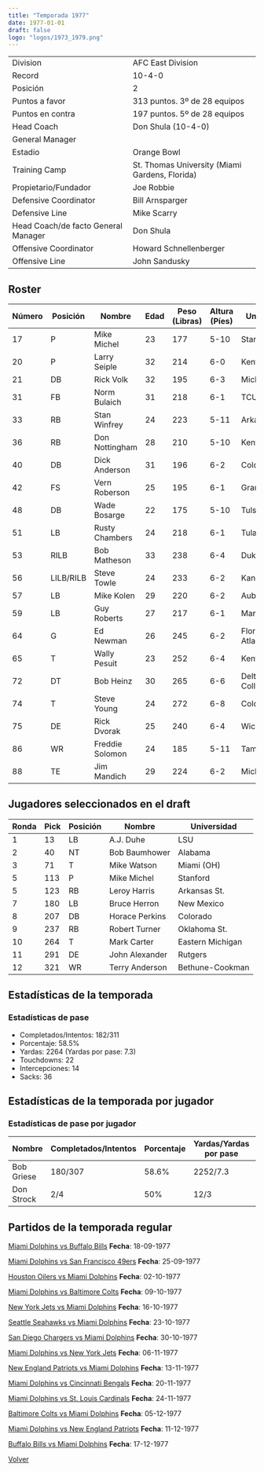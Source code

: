 ```yaml
---
title: "Temporada 1977"
date: 1977-01-01
draft: false
logo: "logos/1973_1979.png"
---
```


|                      |                      |
|-------------------------|---------------------------|
| Division               | AFC East Division            |
| Record                 | 10-4-0              |
| Posición               | 2            |
| Puntos a favor         | 313 puntos. 3º de 28 equipos           |
| Puntos en contra       | 197 puntos. 5º de 28 equipos       |
| Head Coach             | Don Shula (10-4-0)               |
| General Manager        |       |
| Estadio                | Orange Bowl             |
| Training Camp          | St. Thomas University (Miami Gardens, Florida)        |
| Propietario/Fundador | Joe Robbie |
| Defensive Coordinator | Bill Arnsparger |
| Defensive Line | Mike Scarry |
| Head Coach/de facto General Manager | Don Shula |
| Offensive Coordinator | Howard Schnellenberger |
| Offensive Line | John Sandusky |


## Roster

| Número | Posición | Nombre           | Edad | Peso (Libras) | Altura (Píes) | Universidad          |
|--------|----------|------------------|------|---------------|---------------|----------------------|
| 17 | P | Mike Michel | 23 | 177 | 5-10 | Stanford |
| 20 | P | Larry Seiple | 32 | 214 | 6-0 | Kentucky |
| 21 | DB | Rick Volk | 32 | 195 | 6-3 | Michigan |
| 31 | FB | Norm Bulaich | 31 | 218 | 6-1 | TCU |
| 33 | RB | Stan Winfrey | 24 | 223 | 5-11 | Arkansas St. |
| 36 | RB | Don Nottingham | 28 | 210 | 5-10 | Kent St. |
| 40 | DB | Dick Anderson | 31 | 196 | 6-2 | Colorado |
| 42 | FS | Vern Roberson | 25 | 195 | 6-1 | Grambling St. |
| 48 | DB | Wade Bosarge | 22 | 175 | 5-10 | Tulsa |
| 51 | LB | Rusty Chambers | 24 | 218 | 6-1 | Tulane |
| 53 | RILB | Bob Matheson | 33 | 238 | 6-4 | Duke |
| 56 | LILB/RILB | Steve Towle | 24 | 233 | 6-2 | Kansas |
| 57 | LB | Mike Kolen | 29 | 220 | 6-2 | Auburn |
| 59 | LB | Guy Roberts | 27 | 217 | 6-1 | Maryland |
| 64 | G | Ed Newman | 26 | 245 | 6-2 | Florida Atlantic,Duke |
| 65 | T | Wally Pesuit | 23 | 252 | 6-4 | Kentucky |
| 72 | DT | Bob Heinz | 30 | 265 | 6-6 | Delta College,Pacific |
| 74 | T | Steve Young | 24 | 272 | 6-8 | Colorado |
| 75 | DE | Rick Dvorak | 25 | 240 | 6-4 | Wichita St. |
| 86 | WR | Freddie Solomon | 24 | 185 | 5-11 | Tampa |
| 88 | TE | Jim Mandich | 29 | 224 | 6-2 | Michigan |


## Jugadores seleccionados en el draft

| Ronda | Pick | Posición | Nombre           | Universidad          |
|-------|------|----------|------------------|----------------------|
| 1 | 13 | LB | A.J. Duhe | LSU |
| 2 | 40 | NT | Bob Baumhower | Alabama |
| 3 | 71 | T | Mike Watson | Miami (OH) |
| 5 | 113 | P | Mike Michel | Stanford |
| 5 | 123 | RB | Leroy Harris | Arkansas St. |
| 7 | 180 | LB | Bruce Herron | New Mexico |
| 8 | 207 | DB | Horace Perkins | Colorado |
| 9 | 237 | RB | Robert Turner | Oklahoma St. |
| 10 | 264 | T | Mark Carter | Eastern Michigan |
| 11 | 291 | DE | John Alexander | Rutgers |
| 12 | 321 | WR | Terry Anderson | Bethune-Cookman |


## Estadísticas de la temporada
### Estadísticas de pase
* Completados/Intentos: 182/311
* Porcentaje: 58.5%
* Yardas: 2264 (Yardas por pase: 7.3)
* Touchdowns: 22
* Intercepciones: 14
* Sacks: 36

## Estadísticas de la temporada por jugador
### Estadísticas de pase por jugador
| Nombre | Completados/Intentos | Porcentaje | Yardas/Yardas por pase | TDs | Intercepciones | Sacks |
|--------|----------------------|------------|------------------------|-----|----------------|-------|
| Bob Griese | 180/307 | 58.6% | 2252/7.3 | 22 | 13 | 36 |
| Don Strock | 2/4 | 50% | 12/3 | 0 | 1 | 0 |


## Partidos de la temporada regular

[Miami Dolphins vs Buffalo Bills](/historia/partidos/mia-buf-19770918) **Fecha**: 18-09-1977

[Miami Dolphins vs San Francisco 49ers](/historia/partidos/mia-sf-19770925) **Fecha**: 25-09-1977

[Houston Oilers vs Miami Dolphins](/historia/partidos/hou-mia-19771002) **Fecha**: 02-10-1977

[Miami Dolphins vs Baltimore Colts](/historia/partidos/mia-clt-19771009) **Fecha**: 09-10-1977

[New York Jets vs Miami Dolphins](/historia/partidos/nyj-mia-19771016) **Fecha**: 16-10-1977

[Seattle Seahawks vs Miami Dolphins](/historia/partidos/sea-mia-19771023) **Fecha**: 23-10-1977

[San Diego Chargers vs Miami Dolphins](/historia/partidos/sd-mia-19771030) **Fecha**: 30-10-1977

[Miami Dolphins vs New York Jets](/historia/partidos/mia-nyj-19771106) **Fecha**: 06-11-1977

[New England Patriots vs Miami Dolphins](/historia/partidos/ne-mia-19771113) **Fecha**: 13-11-1977

[Miami Dolphins vs Cincinnati Bengals](/historia/partidos/mia-cin-19771120) **Fecha**: 20-11-1977

[Miami Dolphins vs St. Louis Cardinals](/historia/partidos/mia-stl-19771124) **Fecha**: 24-11-1977

[Baltimore Colts vs Miami Dolphins](/historia/partidos/clt-mia-19771205) **Fecha**: 05-12-1977

[Miami Dolphins vs New England Patriots](/historia/partidos/mia-ne-19771211) **Fecha**: 11-12-1977

[Buffalo Bills vs Miami Dolphins](/historia/partidos/buf-mia-19771217) **Fecha**: 17-12-1977





[Volver](/historia)